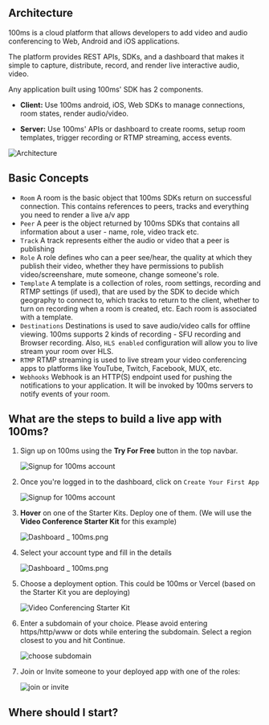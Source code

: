 ## Architecture

100ms is a cloud platform that allows developers to add video and audio conferencing to Web, Android and iOS applications.

The platform provides REST APIs, SDKs, and a dashboard that makes it simple to capture, distribute, record, and render live interactive audio, video.

Any application built using 100ms' SDK has 2 components.

-   **Client:** Use 100ms android, iOS, Web SDKs to manage connections, room states, render audio/video.

-   **Server:** Use 100ms' APIs or dashboard to create rooms, setup room templates, trigger recording or RTMP streaming, access events.

![Architecture](/docs/docs/v2/arch.png)

## Basic Concepts

-   `Room` A room is the basic object that 100ms SDKs return on successful connection. This contains references to peers, tracks and everything you need to render a live a/v app
-   `Peer` A peer is the object returned by 100ms SDKs that contains all information about a user - name, role, video track etc.
-   `Track` A track represents either the audio or video that a peer is publishing
-   `Role` A role defines who can a peer see/hear, the quality at which they publish their video, whether they have permissions to publish video/screenshare, mute someone, change someone's role.
-   `Template` A template is a collection of roles, room settings, recording and RTMP settings (if used), that are used by the SDK to decide which geography to connect to, which tracks to return to the client, whether to turn on recording when a room is created, etc. Each room is associated with a template.
-   `Destinations` Destinations is used to save audio/video calls for offline viewing. 100ms supports 2 kinds of recording - SFU recording and Browser recording. Also, `HLS enabled` configuration will allow you to live stream your room over HLS. 
-   `RTMP` RTMP streaming is used to live stream your video conferencing apps to platforms like YouTube, Twitch, Facebook, MUX, etc.
-   `Webhooks` Webhook is an HTTP(S) endpoint used for pushing the notifications to your application. It will be invoked by 100ms servers to notify events of your room.

## What are the steps to build a live app with 100ms?
1. Sign up on 100ms using the **Try For Free** button in the top navbar.

    ![Signup for 100ms account](/docs/docs/v2/signup.png)
2. Once you're logged in to the dashboard, click on `Create Your First App`

    ![Signup for 100ms account](/docs/docs/v2/create-your-first-app.png)
3. **Hover** on one of the Starter Kits. Deploy one of them. (We will use the **Video Conference Starter Kit** for this example)

    ![Dashboard _ 100ms.png](/docs/docs/v2/select-starter-kit.png)
4. Select your account type and fill in the details

    ![Dashboard _ 100ms.png](/docs/docs/v2/personal-details.png)
5. Choose a deployment option. This could be 100ms or Vercel (based on the Starter Kit you are deploying)

    ![Video Conferencing Starter Kit](/docs/docs/v2/choose-your-deployment.png)
6. Enter a subdomain of your choice. Please avoid entering https/http/www or dots while entering the subdomain. Select a region closest to you and hit Continue. 

    ![choose subdomain](/docs/docs/v2/choose-subdomain.png)
7. Join or Invite someone to your deployed app with one of the roles: 

    ![join or invite](/docs/docs/v2/demo-your-app.png)

## Where should I start?
